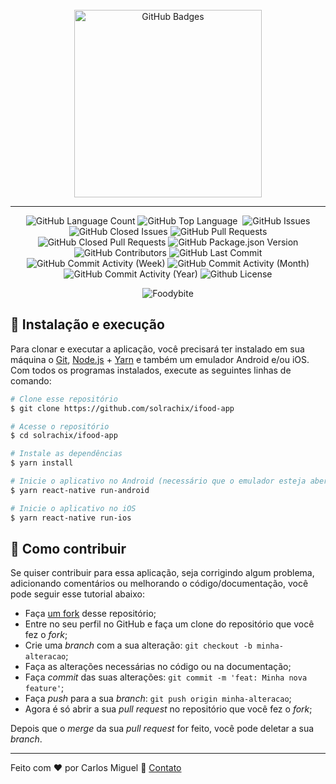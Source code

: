 <br />
<div align="center">
  <img width="300" alt="GitHub Badges" src="https://img.shields.io/badge/Foody-bite-green?style=for-the-badge" />
</div>

---
<p align="center">

  <img alt="GitHub Language Count" src="https://img.shields.io/github/languages/count/solrachix/ifood-app" />
  <img alt="GitHub Top Language" src="https://img.shields.io/github/languages/top/solrachix/ifood-app" />
  <img alt="" src="https://img.shields.io/github/repo-size/solrachix/ifood-app" />
  <img alt="GitHub Issues" src="https://img.shields.io/github/issues/solrachix/ifood-app" />
  <img alt="GitHub Closed Issues" src="https://img.shields.io/github/issues-closed/solrachix/ifood-app" />
  <img alt="GitHub Pull Requests" src="https://img.shields.io/github/issues-pr/solrachix/ifood-app" />
  <img alt="GitHub Closed Pull Requests" src="https://img.shields.io/github/issues-pr-closed/solrachix/ifood-app" />
  <img alt="GitHub Package.json Version" src="https://img.shields.io/github/package-json/v/solrachix/ifood-app" />
  <img alt="GitHub Contributors" src="https://img.shields.io/github/contributors/solrachix/ifood-app" />
  <img alt="GitHub Last Commit" src="https://img.shields.io/github/last-commit/solrachix/ifood-app" />
  <img alt="GitHub Commit Activity (Week)" src="https://img.shields.io/github/commit-activity/w/solrachix/ifood-app" />
  <img alt="GitHub Commit Activity (Month)" src="https://img.shields.io/github/commit-activity/m/solrachix/ifood-app" />
  <img alt="GitHub Commit Activity (Year)" src="https://img.shields.io/github/commit-activity/y/solrachix/ifood-app" />
  <img alt="Github License" src="https://img.shields.io/github/license/solrachix/ifood-app" />

</p>

<p align="center">
  <img alt="Foodybite" src="https://github.com/solrachix/ifood-app/raw/master/.github/demonstration.gif" />
</p>


## 🚀 Instalação e execução
Para clonar e executar a aplicação, você precisará ter instalado em sua máquina o [Git](https://git-scm.com), [Node.js](https://nodejs.org) + [Yarn](https://yarnpkg.com) e também um emulador Android e/ou iOS. Com todos os programas instalados, execute as seguintes linhas de comando:

```bash
# Clone esse repositório
$ git clone https://github.com/solrachix/ifood-app

# Acesse o repositório
$ cd solrachix/ifood-app

# Instale as dependências
$ yarn install

# Inicie o aplicativo no Android (necessário que o emulador esteja aberto)
$ yarn react-native run-android

# Inicie o aplicativo no iOS
$ yarn react-native run-ios
```


## 🤔 Como contribuir

Se quiser contribuir para essa aplicação, seja corrigindo algum problema, adicionando comentários ou melhorando o código/documentação, você pode seguir esse tutorial abaixo:

- Faça [um fork](https://help.github.com/pt/github/getting-started-with-github/fork-a-repo) desse repositório;
- Entre no seu perfil no GitHub e faça um clone do repositório que você fez o *fork*;
- Crie uma *branch* com a sua alteração: `git checkout -b minha-alteracao`;
- Faça as alterações necessárias no código ou na documentação;
- Faça *commit* das suas alterações: `git commit -m 'feat: Minha nova feature'`;
- Faça *push* para a sua *branch*: `git push origin minha-alteracao`;
- Agora é só abrir a sua *pull request* no repositório que você fez o *fork*;

Depois que o *merge* da sua *pull request* for feito, você pode deletar a sua *branch*.

---
Feito com ♥ por Carlos Miguel :wave: [Contato](https://www.linkedin.com/in/carlos-miguel-380413197)


